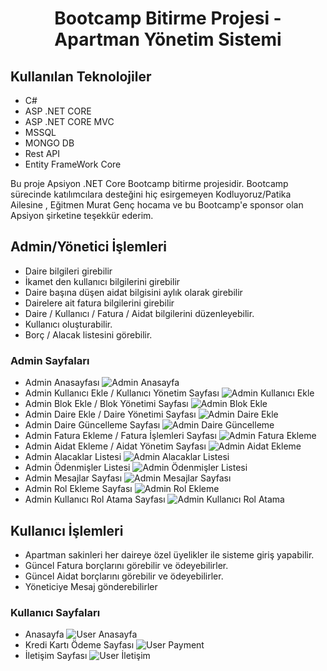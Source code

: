 # <center> Bootcamp Bitirme Projesi - Apartman Yönetim Sistemi</center>
## Kullanılan Teknolojiler
- C#
- ASP .NET CORE 
- ASP .NET CORE MVC
- MSSQL
- MONGO DB
- Rest API
- Entity FrameWork Core

<p> Bu proje Apsiyon .NET Core Bootcamp bitirme projesidir. Bootcamp sürecinde katılımcılara desteğini hiç esirgemeyen Kodluyoruz/Patika Ailesine , Eğitmen Murat Genç hocama  ve bu Bootcamp'e sponsor olan Apsiyon şirketine teşekkür ederim.

</p>

## Admin/Yönetici İşlemleri
- Daire bilgileri girebilir
- İkamet den kullanıcı bilgilerini girebilir
- Daire başına düşen aidat bilgisini aylık olarak girebilir
- Dairelere ait fatura bilgilerini girebilir
- Daire / Kullanıcı / Fatura / Aidat bilgilerini düzenleyebilir. 
- Kullanıcı oluşturabilir.
- Borç / Alacak listesini görebilir.

### Admin Sayfaları
- Admin Anasayfası 
![Admin Anasayfa](./WebPagePhotos/AdminAnasayfa.PNG)
- Admin Kullanıcı Ekle / Kullanıcı Yönetim Sayfası
![Admin Kullanıcı Ekle](./WebPagePhotos/AdminKullanıcıEkleme.PNG)
- Admin Blok Ekle / Blok Yönetimi Sayfası
![Admin Blok Ekle](./WebPagePhotos/AdminBlokEkleme.PNG)
- Admin Daire Ekle / Daire Yönetimi Sayfası
![Admin Daire Ekle](./WebPagePhotos/AdminDaireEkleme.PNG)
- Admin Daire Güncelleme Sayfası
![Admin Daire Güncelleme](./WebPagePhotos/AdminDaireGüncelleme.PNG)
- Admin Fatura Ekleme / Fatura İşlemleri Sayfası
![Admin Fatura Ekleme](./WebPagePhotos/AdminFaturaEkleme.PNG)
- Admin Aidat Ekleme / Aidat Yönetim Sayfası
![Admin Aidat Ekleme](./WebPagePhotos/AdminAidatEkleme.PNG)
- Admin Alacaklar Listesi
![Admin Alacaklar Listesi](./WebPagePhotos/AdminAlacaklarListesi.PNG)
- Admin Ödenmişler Listesi
![Admin Ödenmişler Listesi](./WebPagePhotos/AdminÖdenmişlerListesi.PNG)
- Admin Mesajlar Sayfası
![Admin Mesajlar Sayfası](./WebPagePhotos/AdminMesajListeleme.PNG)
- Admin Rol Ekleme Sayfası
![Admin Rol Ekleme](./WebPagePhotos/AdminRolEkleme.PNG)
- Admin Kullanıcı Rol Atama Sayfası
![Admin Kullanıcı Rol Atama](./WebPagePhotos/AdminRolAtama.PNG)


## Kullanıcı İşlemleri 
- Apartman sakinleri her daireye özel üyelikler ile sisteme giriş yapabilir.
- Güncel Fatura borçlarını görebilir ve ödeyebilirler.
- Güncel Aidat borçlarını görebilir ve ödeyebilirler.
- Yöneticiye Mesaj gönderebilirler


### Kullanıcı Sayfaları
- Anasayfa
![User Anasayfa](./WebPagePhotos/UserAnasayfa.PNG)
- Kredi Kartı Ödeme Sayfası
![User Payment](./WebPagePhotos/UserPayment.PNG)
- İletişim Sayfası
![User İletişim](./WebPagePhotos/Userİletisim.PNG)
